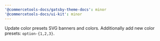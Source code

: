 ```yaml
---
'@commercetools-docs/gatsby-theme-docs': minor
'@commercetools-docs/ui-kit': minor
---
```


Update color presets SVG banners and colors. Additionally add new color presets: `option-{1,2,3}`.

